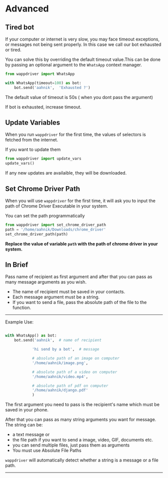 # Advanced

## Tired bot

If your computer or internet is very slow, you may face timeout exceptions, or messages not being sent properly. In this case we call our bot exhausted or tired.
 
You can solve this by overriding the default timeout value.This can be done by passing an optional argument to the `WhatsApp` context manager.

```python
from wappdriver import WhatsApp

with WhatsApp(timeout=100) as bot:
    bot.send('aahnik',  'Exhausted ?')
```
The default value of timeout is 50s ( when you dont pass the argument)

If bot is exhausted, increase timeout.

## Update Variables 

When you run `wappdriver` for the first time, the values of selectors is fetched from the internet.

If you want to update them
```python
from wappdriver import update_vars
update_vars()
```
If any new updates are availaible, they will be downloaded.

## Set Chrome Driver Path

When you will use `wappdriver` for the first time, it will ask you to input the path of Chrome Driver Executable in your system.

You can set the path programmatically 
```python
from wappdriver import set_chrome_driver_path
path = '/home/aahnik/Downloads/chrome_driver' 
set_chrome_driver_path(path)
```

**Replace the value of variable `path` with the path of chrome driver in your system.**

## In Brief

Pass name of recipient as first argument and after that you can pass as many message arguments as you wish. 

- The name of recipient must be saved in your contacts.
- Each message argument must be a string. 
- If you want to send a file, pass the absolute path of the file to the function.
        
---
Example Use:

```python

with WhatsApp() as bot:
    bot.send('aahnik',  # name of recipient

            'hi send by a bot',  # message

            # absolute path of an image on computer
            '/home/aahnik/image.png',  

            # absolute path of a video on computer
            '/home/aahnik/video.mp4',  

            # absolute path of pdf on computer
            '/home/aahnik/django.pdf'  
            )
```


The first argument you need to pass is the recipient's name which must be saved in your phone.

After that you can pass as many string arguments you want for message. 
The string can be:
- a text message or 
- the file path if you want to send a image, video, GIF, documents etc.
- you can send multiple files, just pass them as arguments
- You must use Absolute File Paths
  
`wappdriver` will automatically detect whether a string is a message or a file path.

---

<!-- **If you are a developer and want to contribute code, read [Developer Guide](https://aahnik.github.io/wappdriver/dev/wappdriver/)** -->